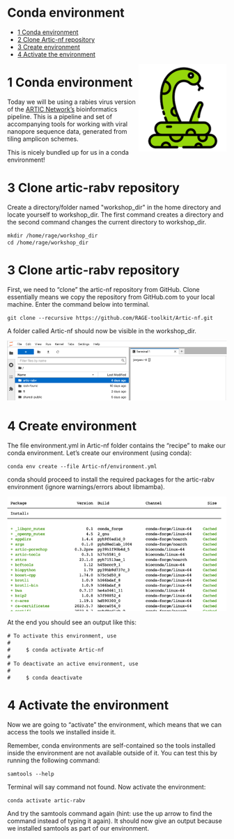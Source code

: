 Conda environment
================

- <a href="#1-conda-environment" id="toc-1-conda-environment">1 Conda
  environment</a>
- <a href="#2-clone-artic-rabv-repository"
  id="toc-2-clone-artic-rabv-repository">2 Clone Artic-nf repository</a>
- <a href="#3-create-environment" id="toc-3-create-environment">3 Create
  environment</a>
- <a href="#4-activate-the-environment"
  id="toc-4-activate-the-environment">4 Activate the environment</a>

<img align="right" src="images/conda.png" height=40% width=40%/>

# 1 Conda environment

Today we will be using a rabies virus version of the [ARTIC
Network’s](https://artic.network/) bioinformatics pipeline. This is a
pipeline and set of accompanying tools for working with viral nanopore
sequence data, generated from tiling amplicon schemes.

This is nicely bundled up for us in a conda environment!

# 3 Clone artic-rabv repository
Create a directory/folder named "workshop_dir" in the home directory and 
locate yourself to workshop_dir. The first command creates a directory 
and the second command changes the current directory to workshop_dir.

``` shell
mkdir /home/rage/workshop_dir
cd /home/rage/workshop_dir
```

# 3 Clone artic-rabv repository

First, we need to “clone” the artic-nf repository from GitHub. Clone
essentially means we copy the repository from GitHub.com to your local
machine. Enter the command below into terminal.

``` shell
git clone --recursive https://github.com/RAGE-toolkit/Artic-nf.git
```

A folder called Artic-nf should now be visible in the workshop_dir.

<img src="images/artic-rabv.png"/>

# 4 Create environment

The file environment.yml in Artic-nf folder contains the “recipe” to
make our conda environment. Let’s create our environment (using conda):

``` shell
conda env create --file Artic-nf/environment.yml 
```

conda should proceed to install the required packages for the artic-rabv
environment (ignore warnings/errors about libmamba).

<img src="images/env-create.png"/>

At the end you should see an output like this:

``` shell
# To activate this environment, use
#
#     $ conda activate Artic-nf
#
# To deactivate an active environment, use
#
#     $ conda deactivate
```

# 4 Activate the environment

Now we are going to “activate” the environment, which means that we can
access the tools we installed inside it.

Remember, conda environments are self-contained so the tools installed
inside the environment are not available outside of it. You can test
this by running the following command:

``` shell
samtools --help
```

Terminal will say command not found. Now activate the environment:

``` shell
conda activate artic-rabv
```

And try the samtools command again (hint: use the up arrow to find the
command instead of typing it again). It should now give an output
because we installed samtools as part of our environment.
